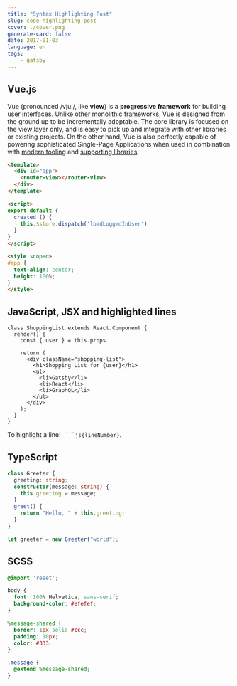 ```yaml
---
title: "Syntax Highlighting Post"
slug: code-highlighting-post
cover: ./cover.png
generate-card: false
date: 2017-01-03
language: en
tags:
    - gatsby
---
```


## Vue.js

Vue (pronounced /vjuː/, like **view**) is a **progressive framework** for building user interfaces. Unlike other monolithic frameworks, Vue is designed from the ground up to be incrementally adoptable. The core library is focused on the view layer only, and is easy to pick up and integrate with other libraries or existing projects. On the other hand, Vue is also perfectly capable of powering sophisticated Single-Page Applications when used in combination with [modern tooling](single-file-components.html) and [supporting libraries](https://github.com/vuejs/awesome-vue#components--libraries).

```html
<template>
  <div id="app">
    <router-view></router-view>
  </div>
</template>

<script>
export default {
  created () {
    this.$store.dispatch('loadLoggedInUser')
  }
}
</script>

<style scoped>
#app {
  text-align: center;
  height: 100%;
}
</style>
```

## JavaScript, JSX and highlighted lines

```js{7}
class ShoppingList extends React.Component {
  render() {
    const { user } = this.props

    return (
      <div className="shopping-list">
        <h1>Shopping List for {user}</h1>
        <ul>
          <li>Gatsby</li>
          <li>React</li>
          <li>GraphQL</li>
        </ul>
      </div>
    );
  }
}
```

To highlight a line: ` ```js{lineNumber}`.

## TypeScript

```typescript
class Greeter {
  greeting: string;
  constructor(message: string) {
    this.greeting = message;
  }
  greet() {
    return "Hello, " + this.greeting;
  }
}

let greeter = new Greeter("world");
```


## SCSS

```scss
@import 'reset';

body {
  font: 100% Helvetica, sans-serif;
  background-color: #efefef;
}

%message-shared {
  border: 1px solid #ccc;
  padding: 10px;
  color: #333;
}

.message {
  @extend %message-shared;
}
```